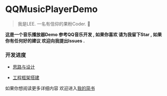 # QQMusicPlayerDemo

> 我是LEE. 一名有信仰的果粉Coder.  

__这是一个音乐播放器Demo 参考QQ音乐开发 , 如果你喜欢 请为我留下Star , 如果你有任何好的建议 欢迎向我提出Issues .__

### 开发进度

* [思路与设计](http://www.jianshu.com/p/9d6760f824ea)

* [工程框架搭建](http://www.jianshu.com/users/a6da0db100c8)

如果你想阅读更多详细内容 欢迎进入[我的简书](http://www.jianshu.com/users/a6da0db100c8)


